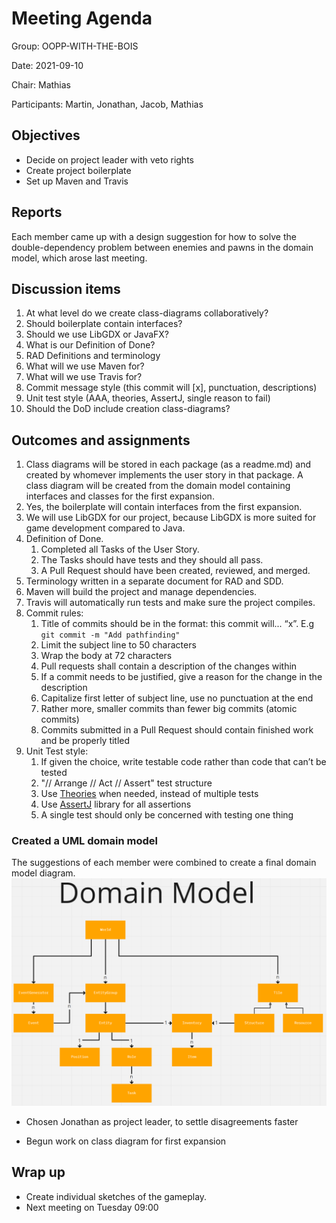 # Meeting Agenda
Group: OOPP-WITH-THE-BOIS

Date: 2021-09-10

Chair: Mathias

Participants: Martin, Jonathan, Jacob, Mathias

## Objectives 
* Decide on project leader with veto rights
* Create project boilerplate
* Set up Maven and Travis

## Reports 
Each member came up with a design suggestion for how to solve the double-dependency problem between enemies and pawns in the domain model, which arose last meeting.

## Discussion items 
1. At what level do we create class-diagrams collaboratively?
1. Should boilerplate contain interfaces?
1. Should we use LibGDX or JavaFX?
1. What is our Definition of Done?
1. RAD Definitions and terminology
1. What will we use Maven for?
1. What will we use Travis for?
1. Commit message style (this commit will [x], punctuation, descriptions)
1. Unit test style (AAA, theories, AssertJ, single reason to fail)
1. Should the DoD include creation class-diagrams?

## Outcomes and assignments 
1. Class diagrams will be stored in each package (as a readme.md) and created by whomever implements the user story in that package. A class diagram will be created from the domain model containing interfaces and classes for the first expansion.
1. Yes, the boilerplate will contain interfaces from the first expansion.
1. We will use LibGDX for our project, because LibGDX is more suited for game development compared to Java.
1.  Definition of Done.  
    1. Completed all Tasks of the User Story.
    1. The Tasks should have tests and they should all pass.
    1. A Pull Request should have been created, reviewed, and merged. 
1. Terminology written in a separate document for RAD and SDD.
1. Maven will build the project and manage dependencies.
1. Travis will automatically run tests and make sure the project compiles.
1. Commit rules:
    1. Title of commits should be in the format: this commit will... “x”. E.g `git commit -m "Add pathfinding"`
    2. Limit the subject line to 50 characters
    3. Wrap the body at 72 characters
    4. Pull requests shall contain a description of the changes within
    5. If a commit needs to be justified, give a reason for the change in the description
    6. Capitalize first letter of subject line, use no punctuation at the end
    7. Rather more, smaller commits than fewer big commits (atomic commits)
    8. Commits submitted in a Pull Request should contain finished work and be properly titled
2. Unit Test style:
    1. If given the choice, write testable code rather than code that can’t be tested
    2. "// Arrange // Act // Assert" test structure
    3. Use [Theories](https://www.arhohuttunen.com/junit-5-parameterized-tests/) when needed, instead of multiple tests
    4. Use [AssertJ](https://assertj.github.io/doc/) library for all assertions
    5. A single test should only be concerned with testing one thing


### Created a UML domain model
The suggestions of each member were combined to create a final domain model diagram.
![Domain Model Diagram](../diagrams/domain-model-uml.png "Domain Model Diagram")

* Chosen Jonathan as project leader, to settle disagreements faster

* Begun work on class diagram for first expansion

## Wrap up
* Create individual sketches of the gameplay. 
* Next meeting on Tuesday 09:00
